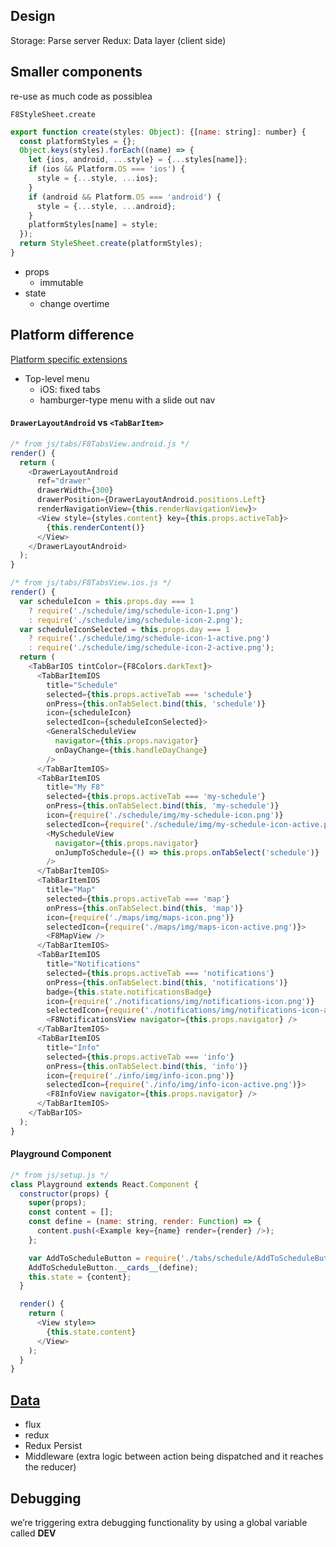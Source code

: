 ## Design

Storage: Parse server
Redux: Data layer (client side)

## Smaller components
re-use as much code as possiblea

`F8StyleSheet.create`

```js
export function create(styles: Object): {[name: string]: number} {
  const platformStyles = {};
  Object.keys(styles).forEach((name) => {
    let {ios, android, ...style} = {...styles[name]};
    if (ios && Platform.OS === 'ios') {
      style = {...style, ...ios};
    }
    if (android && Platform.OS === 'android') {
      style = {...style, ...android};
    }
    platformStyles[name] = style;
  });
  return StyleSheet.create(platformStyles);
}
```

- props
  - immutable
- state
  - change overtime

## Platform difference

[Platform specific extensions](http://facebook.github.io/react-native/docs/platform-specific-code.html#platform-specific-extensions)
- Top-level menu
  - iOS: fixed tabs
  - hamburger-type menu with a slide out nav


#### `DrawerLayoutAndroid` vs `<TabBarItem>`
```js
/* from js/tabs/F8TabsView.android.js */
render() {
  return (
    <DrawerLayoutAndroid
      ref="drawer"
      drawerWidth={300}
      drawerPosition={DrawerLayoutAndroid.positions.Left}
      renderNavigationView={this.renderNavigationView}>
      <View style={styles.content} key={this.props.activeTab}>
        {this.renderContent()}
      </View>
    </DrawerLayoutAndroid>
  );
}
```

```js
/* from js/tabs/F8TabsView.ios.js */
render() {
  var scheduleIcon = this.props.day === 1
    ? require('./schedule/img/schedule-icon-1.png')
    : require('./schedule/img/schedule-icon-2.png');
  var scheduleIconSelected = this.props.day === 1
    ? require('./schedule/img/schedule-icon-1-active.png')
    : require('./schedule/img/schedule-icon-2-active.png');
  return (
    <TabBarIOS tintColor={F8Colors.darkText}>
      <TabBarItemIOS
        title="Schedule"
        selected={this.props.activeTab === 'schedule'}
        onPress={this.onTabSelect.bind(this, 'schedule')}
        icon={scheduleIcon}
        selectedIcon={scheduleIconSelected}>
        <GeneralScheduleView
          navigator={this.props.navigator}
          onDayChange={this.handleDayChange}
        />
      </TabBarItemIOS>
      <TabBarItemIOS
        title="My F8"
        selected={this.props.activeTab === 'my-schedule'}
        onPress={this.onTabSelect.bind(this, 'my-schedule')}
        icon={require('./schedule/img/my-schedule-icon.png')}
        selectedIcon={require('./schedule/img/my-schedule-icon-active.png')}>
        <MyScheduleView
          navigator={this.props.navigator}
          onJumpToSchedule={() => this.props.onTabSelect('schedule')}
        />
      </TabBarItemIOS>
      <TabBarItemIOS
        title="Map"
        selected={this.props.activeTab === 'map'}
        onPress={this.onTabSelect.bind(this, 'map')}
        icon={require('./maps/img/maps-icon.png')}
        selectedIcon={require('./maps/img/maps-icon-active.png')}>
        <F8MapView />
      </TabBarItemIOS>
      <TabBarItemIOS
        title="Notifications"
        selected={this.props.activeTab === 'notifications'}
        onPress={this.onTabSelect.bind(this, 'notifications')}
        badge={this.state.notificationsBadge}
        icon={require('./notifications/img/notifications-icon.png')}
        selectedIcon={require('./notifications/img/notifications-icon-active.png')}>
        <F8NotificationsView navigator={this.props.navigator} />
      </TabBarItemIOS>
      <TabBarItemIOS
        title="Info"
        selected={this.props.activeTab === 'info'}
        onPress={this.onTabSelect.bind(this, 'info')}
        icon={require('./info/img/info-icon.png')}
        selectedIcon={require('./info/img/info-icon-active.png')}>
        <F8InfoView navigator={this.props.navigator} />
      </TabBarItemIOS>
    </TabBarIOS>
  );
}
```

#### Playground Component
```js
/* from js/setup.js */
class Playground extends React.Component {
  constructor(props) {
    super(props);
    const content = [];
    const define = (name: string, render: Function) => {
      content.push(<Example key={name} render={render} />);
    };

    var AddToScheduleButton = require('./tabs/schedule/AddToScheduleButton');
    AddToScheduleButton.__cards__(define);
    this.state = {content};
  }

  render() {
    return (
      <View style=>
        {this.state.content}
      </View>
    );
  }
}
```

## [Data](http://makeitopen.com/tutorials/building-the-f8-app/data/)
- flux
- redux
- Redux Persist
- Middleware (extra logic between action being dispatched and it reaches the reducer)

## Debugging
we’re triggering extra debugging functionality by using a global variable called __DEV__

